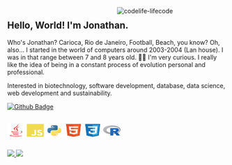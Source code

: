 <!--
**jonathanmagliano/jonathanmagliano** is a ✨ _special_ ✨ repository because its `README.md` (this file) appears on your GitHub profile.

Here are some ideas to get you started:

- 🔭 I’m currently working on ...
- 🌱 I’m currently learning ...
- 👯 I’m looking to collaborate on ...
- 🤔 I’m looking for help with ...
- 💬 Ask me about ...
- 📫 How to reach me: ...
- 😄 Pronouns: ...
- ⚡ Fun fact: ...
-->

<img align="right" width="50%" height="50%" src="https://gist.github.com/jonathanmagliano/2ec9ec8086e0d277f6b4bfd44755f12f/raw/1df1f763cedfc9c8b35cfcdcacbe7efb732e0765/code.gif" alt="codelife-lifecode">

## Hello, World! I'm Jonathan.

Who's Jonathan?
Carioca, Rio de Janeiro, Football, Beach, you know? Oh, also... I started in the world of computers around 2003-2004 (Lan house). I was in that range between 7 and 8 years old.
🤔🔭 I'm very curious. I really like the idea of being in a constant process of evolution personal and professional.

Interested in biotechnology, software development, database, data science, web development and sustainability.

[![Github Badge](https://img.shields.io/badge/GitHub-000?style=for-the-badge&logo=github&logoColor=white&link=https://github.com/jonathanmagliano)](https://github.com/jonathanmagliano)
<div style="display: inline_block"><br>
  <img align="center" alt="John-Java" height="30" width="40" src="https://raw.githubusercontent.com/devicons/devicon/master/icons/java/java-plain.svg">
  <img align="center" alt="John-Javascript" height="30" width="40" src="https://raw.githubusercontent.com/devicons/devicon/master/icons/javascript/javascript-plain.svg">
  <img align="center" alt="John-Python" height="30" width="40" src="https://raw.githubusercontent.com/devicons/devicon/master/icons/python/python-original.svg">
  <img align="center" alt="John-HTML5" height="30" width="40" src="https://raw.githubusercontent.com/devicons/devicon/master/icons/html5/html5-original.svg">
  <img align="center" alt="John-CSS3" height="30" width="40" src="https://raw.githubusercontent.com/devicons/devicon/master/icons/css3/css3-original.svg">
  <img align="center" alt="John-R" height="30" width="40" src="https://raw.githubusercontent.com/devicons/devicon/master/icons/r/r-original.svg">
</div>

<!-- ##
[![Jonathan Magliano Github Stats](https://github-readme-stats.vercel.app/api?username=jonathanmagliano&show_icons=true&include_all_commits=false&count_private=true&theme=radical)](https://github.com/jonathanmagliano/jonathanmagliano)
[![Top Langs](https://github-readme-stats.vercel.app/api/top-langs/?username=jonathanmagliano&show_icons=true&layout=compact&langs_count=7&theme=radical)](https://github.com/jonathanmagliano/jonathanmagliano)
-->

##
<div>
  <a href="https://github.com/jonathanmagliano/jonathanmagliano">
  <img height="180em" src="https://github-readme-stats.vercel.app/api?username=jonathanmagliano&show_icons=true&include_all_commits=false&count_private=true&theme=radical"/>
  <img height="180em" src="https://github-readme-stats.vercel.app/api/top-langs/?username=jonathanmagliano&show_icons=true&layout=compact&langs_count=7&theme=radical"/>
</div>

